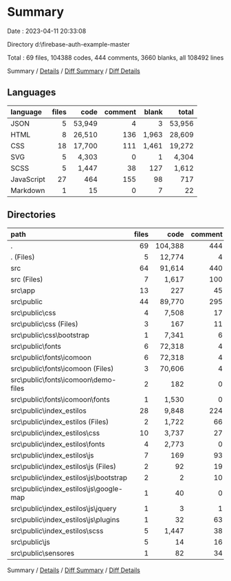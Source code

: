 # Summary

Date : 2023-04-11 20:33:08

Directory d:\\firebase-auth-example-master

Total : 69 files,  104388 codes, 444 comments, 3660 blanks, all 108492 lines

Summary / [Details](details.md) / [Diff Summary](diff.md) / [Diff Details](diff-details.md)

## Languages
| language | files | code | comment | blank | total |
| :--- | ---: | ---: | ---: | ---: | ---: |
| JSON | 5 | 53,949 | 4 | 3 | 53,956 |
| HTML | 8 | 26,510 | 136 | 1,963 | 28,609 |
| CSS | 18 | 17,700 | 111 | 1,461 | 19,272 |
| SVG | 5 | 4,303 | 0 | 1 | 4,304 |
| SCSS | 5 | 1,447 | 38 | 127 | 1,612 |
| JavaScript | 27 | 464 | 155 | 98 | 717 |
| Markdown | 1 | 15 | 0 | 7 | 22 |

## Directories
| path | files | code | comment | blank | total |
| :--- | ---: | ---: | ---: | ---: | ---: |
| . | 69 | 104,388 | 444 | 3,660 | 108,492 |
| . (Files) | 5 | 12,774 | 4 | 10 | 12,788 |
| src | 64 | 91,614 | 440 | 3,650 | 95,704 |
| src (Files) | 7 | 1,617 | 100 | 197 | 1,914 |
| src\\app | 13 | 227 | 45 | 56 | 328 |
| src\\public | 44 | 89,770 | 295 | 3,397 | 93,462 |
| src\\public\\css | 4 | 7,508 | 17 | 845 | 8,370 |
| src\\public\\css (Files) | 3 | 167 | 11 | 42 | 220 |
| src\\public\\css\\bootstrap | 1 | 7,341 | 6 | 803 | 8,150 |
| src\\public\\fonts | 6 | 72,318 | 4 | 1,643 | 73,965 |
| src\\public\\fonts\\icomoon | 6 | 72,318 | 4 | 1,643 | 73,965 |
| src\\public\\fonts\\icomoon (Files) | 3 | 70,606 | 4 | 1,638 | 72,248 |
| src\\public\\fonts\\icomoon\\demo-files | 2 | 182 | 0 | 5 | 187 |
| src\\public\\fonts\\icomoon\\fonts | 1 | 1,530 | 0 | 0 | 1,530 |
| src\\public\\index_estilos | 28 | 9,848 | 224 | 886 | 10,958 |
| src\\public\\index_estilos (Files) | 2 | 1,722 | 66 | 288 | 2,076 |
| src\\public\\index_estilos\\css | 10 | 3,737 | 27 | 438 | 4,202 |
| src\\public\\index_estilos\\fonts | 4 | 2,773 | 0 | 1 | 2,774 |
| src\\public\\index_estilos\\js | 7 | 169 | 93 | 32 | 294 |
| src\\public\\index_estilos\\js (Files) | 2 | 92 | 19 | 17 | 128 |
| src\\public\\index_estilos\\js\\bootstrap | 2 | 2 | 10 | 0 | 12 |
| src\\public\\index_estilos\\js\\google-map | 1 | 40 | 0 | 0 | 40 |
| src\\public\\index_estilos\\js\\jquery | 1 | 3 | 1 | 1 | 5 |
| src\\public\\index_estilos\\js\\plugins | 1 | 32 | 63 | 14 | 109 |
| src\\public\\index_estilos\\scss | 5 | 1,447 | 38 | 127 | 1,612 |
| src\\public\\js | 5 | 14 | 16 | 5 | 35 |
| src\\public\\sensores | 1 | 82 | 34 | 18 | 134 |

Summary / [Details](details.md) / [Diff Summary](diff.md) / [Diff Details](diff-details.md)